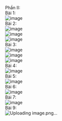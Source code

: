 Phần II: <br>
Bài 1: <br>
![image](https://github.com/user-attachments/assets/5415043e-98ef-4c7f-89aa-0627bb2db8ff)
<br>
Bài 2: <br>
![image](https://github.com/user-attachments/assets/a980589a-1f43-4562-93cb-1127b1a35c47)
<br>
![image](https://github.com/user-attachments/assets/92ef84ce-f9a9-4d1c-b8fb-d9dc4defddad)
<br>
![image](https://github.com/user-attachments/assets/5b686340-363e-4871-9499-3e4f8db60d09)
<br>
Bài 3: <br>
![image](https://github.com/user-attachments/assets/20dea911-bf73-4bbf-b844-b7f24647fa19)
<br>
![image](https://github.com/user-attachments/assets/1d5f7f32-b3aa-4b3e-9683-9f05ab90a6b4)
<br>
![image](https://github.com/user-attachments/assets/3be3c235-1303-4cda-bdec-a3945456bc4a)
<br>
Bài 4: <br>
![image](https://github.com/user-attachments/assets/c6e881a3-4538-4847-9e78-f2605e363f84)
<br>
Bài 5: <br>
![image](https://github.com/user-attachments/assets/ef8fe3bc-cd81-483d-bad4-1a154da35bfb)
<br>
Bài 6: <br>
![image](https://github.com/user-attachments/assets/d408a899-a64e-4ab5-943e-7a039021eef9)
<br>
Bài 7: <br>
![image](https://github.com/user-attachments/assets/d86fc530-0a7c-4e9b-b6c1-d3cd22e79607)
<br>
Bài 9: <br>
![Uploading image.png…]()









